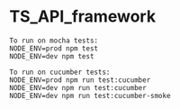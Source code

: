 # TS_API_framework

    To run on mocha tests:
    NODE_ENV=prod npm test
    NODE_ENV=dev npm test

    To run on cucumber tests:
    NODE_ENV=prod npm run test:cucumber
    NODE_ENV=dev npm run test:cucumber
    NODE_ENV=dev npm run test:cucumber-smoke